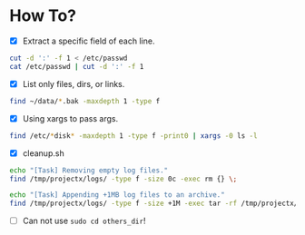 # How To?

- [x] Extract a specific field of each line.

```bash
cut -d ':' -f 1 < /etc/passwd
cat /etc/passwd | cut -d ':' -f 1
```

- [x] List only files, dirs, or links.

```bash
find ~/data/*.bak -maxdepth 1 -type f
```

- [x] Using xargs to pass args.

```bash
find /etc/*disk* -maxdepth 1 -type f -print0 | xargs -0 ls -l
```

- [x] cleanup.sh

```bash
echo "[Task] Removing empty log files."
find /tmp/projectx/logs/ -type f -size 0c -exec rm {} \;

echo "[Task] Appending +1MB log files to an archive."
find /tmp/projectx/logs/ -type f -size +1M -exec tar -rf /tmp/projectx/backup_logs.tar {} \;
```

- [ ] Can not use `sudo cd others_dir`!